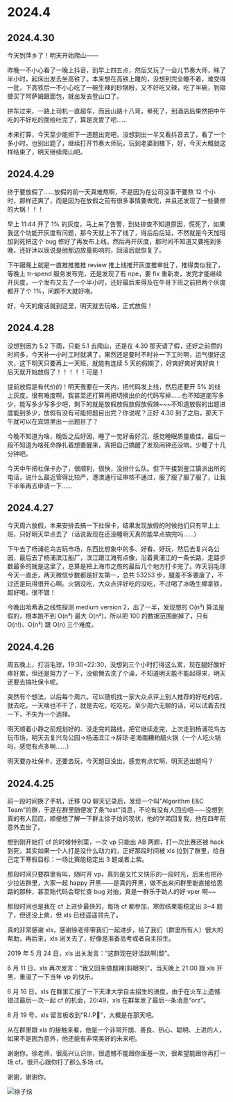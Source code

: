 # 2024.4

## 2024.4.30

今天到萍乡了！明天开始爬山——

昨晚一不小心看了一晚上抖音，到早上四五点，然后又玩了一会儿节奏大师，眯了半小时，起床出发去坐高铁了。本来想在高铁上睡的，没想到完全睡不着，难受得一批，下高铁后一不小心吃了一碗生辣的砂锅粉，又不好吃又辣，吃了半碗，到隔壁买了阿萨姆跟面包，就出发去登山口了。

拼车过来，一路上司机一直超车，而且山路十八弯，晕死了，到酒店后果然把中午吃的不好吃的面给吐完了，算是洗胃了吧……

本来打算，今天至少能把下一道题出完吧，没想到出一半又看抖音去了，看了一个多小时，也别出题了，继续打开节奏大师玩，玩到老婆到楼下，好，今天大概就这样结束了，明天继续爬山吧。

## 2024.4.29

终于要放假了……放假的前一天真难熬啊，不是因为在公司没事干要熬 12 个小时，那样还爽了，而是因为在放假之前有很多事情要做完，并且还发现了一些要修的大锅！！！

早上 11:44 开了 1% 的灰度，马上来了告警，到处排查不知道原因，慌死了，如果我这个功能开灰度有问题，那今天就上不了线了，得后后后延，不然就是今天加班加到死把这个 bug 修好了再发布上线，然后再开灰度，那时间不知道又要拖到多晚，还好沐以辰说是他那边放量影响的，回滚后就恢复了。

下午跟晚上就是一直推推推推 review 推上线推开灰度推审批了，推得类似我了， 等晚上 tr-spend 服务发布完，还是发现了有 npe，要 fix 重新发，发完才能继续开灰度，一个发布又去了一个半小时，还好最后来得及在牛哥下班之前把两个灰度都开了个 1%，问题不大就好咯。

好，今天的废话就到这里，明天就去玩咯，正式放假！

## 2024.4.28

没想到因为 5.2 下雨，只能 5.1 去爬山，还是在 4.30 那天请了假，还好之前攒的时间多，今天补一小时工时就满了，果然还是要时不时补一下工时啊，运气很好这次，这下明天只要再上一天班，就能有连续 5 天的假期了，好爽好爽好爽好爽！后天就开始放假了！！！！！可是！

提前放假是有代价的！明天我要在一天内，把代码发上线，然后还要开 5% 的线上灰度，很有难度啊，我甚至还打算再把切换出价的代码写掉……也不知道能写多少，能写多少写多少吧，剩下的就是放假放假放假放假辣~~~不知道放假的出题进度能到多少，放假有没有可能把题目出完？你说呢？正好 4.30 到了之后，那天下午就可以在宾馆里出一出题目了？

今晚不知道为啥，晚饭之后好困，睡了一觉好香好沉，感觉睡眠质量极佳，最后一段不知道为啥死命挣扎着想要醒来，真把自己搞醒了发现闹钟还没响，少睡了十几分钟吧。

今天中午把社保卡办了，很顺利，很快，没排什么队。但下午接到鉴江镇派出所的电话，说什么最近管得比较严，港澳通行证审核不通过，服了服了服了服了，让我下半年再去申请一下……

## 2024.4.27

今天周六放假，本来安排去搞一下社保卡，结果发现放假的时候他们只有早上上班，只好明天早点去了（话说我现在还没睡明天真的能早点搞完吗……）

下午去了杨浦花鸟古玩市场，东西比想象中的多、好看、好玩，然后去复兴岛公园，最后去了杨浦滨江船厂，滨江跟江滩有点像，沿着黄浦江的一条长路，走路步数最多的就是这里了，总算是把上海市之旅的最后几个地方打卡完了。昨天羽毛球今天一直走，两天微信步数都是好友第一，总共 53253 步，腿差不多要废了，不过还是玩得很开心啊。火锅没吃，大众点评好吃的没吃，不过喝了冰吸生椰拿铁，超好喝，很不错！

今晚出哈希表之线性探测 medium version 2，出了一半，发现想的 O(n³) 算法是假的，根本跑不到 O(n³) 最大 O(n²)，所以把 100 的数据范围删掉了，只有 O(n!)、O(n²) 跟 O(n) 三个难度。

## 2024.4.26

周五晚上，打羽毛球，19:30~22:30，没想到三个小时打得这么累，现在腿好酸好疼好累，但还是努力了一下，没偷懒去洗了个澡，不知道明天能不能起得来，明天还要去搞社保卡呢。

突然有个想法，以后每个周六，可以随机找一家大众点评上别人推荐的好吃的店，就去吃，一天啥也不干了，就是去吃，吃吃吃。至少周六无聊的话，可以试着去找一下，不失为一个选择。

明天顺着小静之前规划好的、没走完的路线，把它继续走完，上次走到杨浦花鸟古玩市场，明天去复兴岛公园→杨浦滨江→辞琼·老海南糟粕醋火锅（一个人吃火锅吗，感觉有点多啊……）

明天要办社保卡，还要去玩，今天题目没出，感觉有点忙啊，明天还出题吗？

## 2024.4.25

前一段时间换了手机，迁移 QQ 聊天记录后，发现一个叫“Algorithm E&C Team”的群，于是在群里随便发了条“test”消息，不论有没有人回应吧——没想到真的有人回应，顺便想了解一下群主徐子焓的现状，他的学弟回复我，他在四年前意外去世了。

想到刚开始打 cf 的时候特别菜，一次 vp 只能出 AB 两题，打一次比赛还被 hack 到死，其实如果一个人打是没什么动力的，正好那段时间被 xls 拉到了群里，给自己定下寒假目标：一场比赛能稳定出 3 题或者上紫。

那段时间只要群里有叫，随时开 vp，真的是又忙又快乐的一段时光，后来也把孙少拉进群里，大家一起 happy 开黑——是真的开黑，做不出来问群里能直接给思路的那种，甚至贴代码会帮忙查 bug 对拍，真是一群乐于助人的好 vper 啊~~

那段时间也是我在 cf 上进步最快的，每场 cf 都参加，寒假结束能稳定出 3~4 题了，但还没上紫，但 xls 已经遥遥领先了。

真的非常感谢 xls，感谢徐老师带我们一起进步，给了我们（群里所有人）很大的帮助，再后来，xls 闭关去了，好像是准备高考或者自主招生。

2019 年 5 月 24 日，xls  出关发言：“这群现在好活跃啊(颓”。

6 月 11 日，xls 再次发言：“我又回来做题辣[斜眼笑]”，当天晚上 21:00 跟 xls 开黑，重温了一下当年 vp 的快乐。

6 月 16 日，xls 在群里汇报了一下天津大学自主招生的进度，由于在火车上遗憾错过最后一次一起 cf 的机会，20:49，xls 在群里发了最后一条消息“orz”。

8 月 19 号，xls 留言板收到“R.I.P🙏”，大概是在那天吧。

从在群里跟 xls 的接触来看，他是一个非常开朗、善良、热心、聪明、上进的人，如果不是因为意外，他还能有非常美好的未来吧。

谢谢你，徐老师，很高兴认识你，很遗憾不能跟你面基一次，很希望能跟你再打一场 cf，很开心跟你打了那么多场 cf。

谢谢，谢谢你。

![徐子焓](http://a3.qpic.cn/psb?/V143CbLN3pAzL4/KWmVDrezn3f4Ufm3WbCkg2k6LvYRXCtuDC*sfm1ugN8!/b/dNoAAAAAAAAA&ek=1&kp=1&pt=0&bo=wAOAAsADgAIFACM!&tl=3&vuin=1595038502&tm=1714071600&dis_t=1714072833&dis_k=3ec4251cae556f3ed9216ebb17c11dd4&sce=60-4-3&rf=viewer_311)

